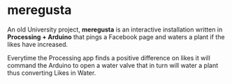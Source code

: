 # meregusta

An old University project, **meregusta** is an interactive installation written in **Processing + Arduino** that pings a Facebook page and waters a plant if the likes have increased.

Everytime the Processing app finds a positive difference on likes it will command the Arduino to open a water valve that in turn will water a plant thus converting Likes in Water.
